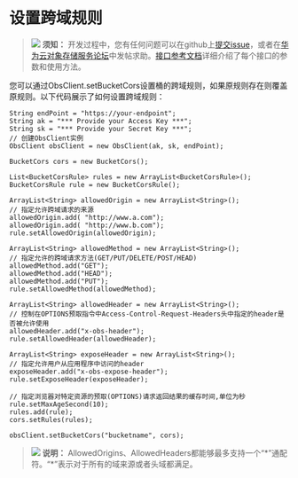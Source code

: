 # 设置跨域规则<a name="obs_21_1402"></a>

>![](public_sys-resources/icon-notice.gif) **须知：** 
>开发过程中，您有任何问题可以在github上[提交issue](https://github.com/huaweicloud/huaweicloud-sdk-java-obs/issues)，或者在[华为云对象存储服务论坛](https://bbs.huaweicloud.com/forum/forum-620-1.html)中发帖求助。[接口参考文档](https://obssdk.obs.cn-north-1.myhuaweicloud.com/apidoc/cn/java/index.html)详细介绍了每个接口的参数和使用方法。

您可以通过ObsClient.setBucketCors设置桶的跨域规则，如果原规则存在则覆盖原规则。以下代码展示了如何设置跨域规则：

```
String endPoint = "https://your-endpoint";
String ak = "*** Provide your Access Key ***";
String sk = "*** Provide your Secret Key ***";
// 创建ObsClient实例
ObsClient obsClient = new ObsClient(ak, sk, endPoint);

BucketCors cors = new BucketCors();

List<BucketCorsRule> rules = new ArrayList<BucketCorsRule>();
BucketCorsRule rule = new BucketCorsRule();

ArrayList<String> allowedOrigin = new ArrayList<String>();
// 指定允许跨域请求的来源
allowedOrigin.add( "http://www.a.com"); 
allowedOrigin.add( "http://www.b.com"); 
rule.setAllowedOrigin(allowedOrigin);

ArrayList<String> allowedMethod = new ArrayList<String>();
// 指定允许的跨域请求方法(GET/PUT/DELETE/POST/HEAD)
allowedMethod.add("GET");   
allowedMethod.add("HEAD");
allowedMethod.add("PUT");   
rule.setAllowedMethod(allowedMethod);

ArrayList<String> allowedHeader = new ArrayList<String>();
// 控制在OPTIONS预取指令中Access-Control-Request-Headers头中指定的header是否被允许使用
allowedHeader.add("x-obs-header"); 
rule.setAllowedHeader(allowedHeader);

ArrayList<String> exposeHeader = new ArrayList<String>();
// 指定允许用户从应用程序中访问的header
exposeHeader.add("x-obs-expose-header");
rule.setExposeHeader(exposeHeader);

// 指定浏览器对特定资源的预取(OPTIONS)请求返回结果的缓存时间,单位为秒
rule.setMaxAgeSecond(10);
rules.add(rule);
cors.setRules(rules);

obsClient.setBucketCors("bucketname", cors);
```

>![](public_sys-resources/icon-note.gif) **说明：** 
>AllowedOrigins、AllowedHeaders都能够最多支持一个“\*”通配符。“\*”表示对于所有的域来源或者头域都满足。


